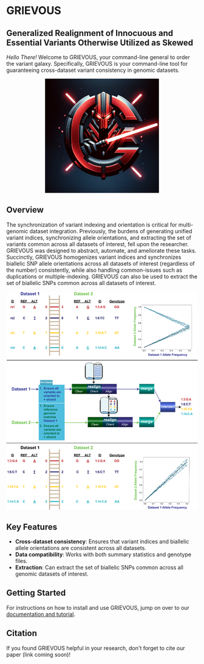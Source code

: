 # GRIEVOUS

## Generalized Realignment of Innocuous and Essential Variants Otherwise Utilized as Skewed

*Hello There!* Welcome to GRIEVOUS, your command-line general to order the variant galaxy. Specifically, GRIEVOUS is your command-line tool for guaranteeing cross-dataset variant consistency in genomic datasets.

<p align="center">
<img src="imgs/GRIEVOUS_Logos/GRIEVOUS Red Blade Logo.png" width = 300>
</p>

## Overview

The synchronization of variant indexing and orientation is critical for multi-genomic dataset integration. Previously, the burdens of generating unified variant indices, synchronizing allele orientations, and extracting the set of variants common across all datasets of interest, fell upon the researcher. GRIEVOUS was designed to abstract, automate, and ameliorate these tasks. Succinctly, GRIEVOUS homogenizes variant indices and synchronizes biallelic SNP allele orientations across all datasets of interest (regardless of the number) consistently, while also handling common-issues such as duplications or multiple-indexing. GRIEVOUS can also be used to extract the set of biallelic SNPs common across all datasets of interest. 

<img src="imgs/GRIEVOUS_Github_Overview.png">

## Key Features

 - **Cross-dataset consistency**: Ensures that variant indices and biallelic allele orientations are consistent across all datasets.
 - **Data compatibility**: Works with both summary statistics and genotype files.
 - **Extraction**: Can extract the set of biallelic SNPs common across all genomic datasets of interest.

## Getting Started

For instructions on how to install and use GRIEVOUS, jump on over to our [documentation and tutorial](https://github.com/jvtalwar/GRIEVOUS/wiki).

## Citation

If you found GRIEVOUS helpful in your research, don't forget to cite our paper (link coming soon)!

